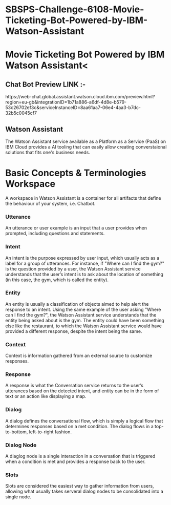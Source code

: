 # SBSPS-Challenge-6108-Movie-Ticketing-Bot-Powered-by-IBM-Watson-Assistant
<h1>Movie Ticketing Bot Powered by IBM Watson Assistant<</h1>
  
  <h2> Chat Bot Preview LINK :- </h2>   https://web-chat.global.assistant.watson.cloud.ibm.com/preview.html?region=eu-gb&integrationID=1b71a886-a6df-4d8e-b579-53c26702ef3c&serviceInstanceID=8aa61aa7-06e4-4aa3-b7dc-32b5c0045cf7

<h2>Watson Assistant</h2>

The Watson Assistant service available as a Platform as a Service (PaaS) on IBM Cloud provides a AI tooling that can easily allow creating converstaional solutions that fits one's business needs.
<h1>Basic Concepts & Terminologies Workspace</h1>
A workspace in Watson Assistant is a container for all artifacts that define the behaviour of your system, i.e. Chatbot.

<h3>Utterance</h3>
An utterance or user example is an input that a user provides when prompted, including questions and statements.

<h3> Intent</h3>
An intent is the purpose expressed by user input, which usually acts as a label for a group of utterances. For instance, if "Where can I find the gym?" is the question provided by a user, the Watson Assistant service understands that the user’s intent is to ask about the location of something (in this case, the gym, which is called the entity).

<h3>Entity</h3>
An entity is usually a classification of objects aimed to help alert the response to an intent. Using the same example of the user asking "Where can I find the gym?", the Watson Assistant service understands that the entity being asked about is the gym. The entity could have been something else like the restaurant, to which the Watson Assistant service would have provided a different response, despite the intent being the same.

<h3>Context</h3>
Context is information gathered from an external source to customize responses.

<h3>Response</h3>
A response is what the Conversation service returns to the user’s utterances based on the detected intent, and entity can be in the form of text or an action like displaying a map.

<h3>Dialog</h3>
A dialog defines the conversational flow, which is simply a logical flow that determines responses based on a met condition. The dialog flows in a top-to-bottom, left-to-right fashion.

<h3>Dialog Node</h3>
A diaglog node is a single interaction in a conversation that is triggered when a condition is met and provides a response back to the user.

<h3>Slots</h3>
Slots are considered the easiest way to gather information from users, allowing what usually takes serveral dialog nodes to be consolidated into a single node.

